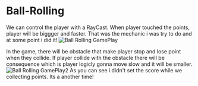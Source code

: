 # Ball-Rolling
We can control the player with a RayCast. When player touched the points, player will be biggger and faster. That was the mechanic i was try to do and at some point i did it! 
![Ball Rolling GamePlay](https://user-images.githubusercontent.com/87286877/169697861-515f0c20-00a4-472d-8e4d-14b3df71ce79.png)

In the game, there will be obstacle that make player stop and lose point when they collide.
If player collide with the obstacle there will be consequence which is player logicly gonna move slow and  it will be smaller.
![Ball Rolling GamePlay2](https://user-images.githubusercontent.com/87286877/169697868-419de2d6-85dc-4649-89c1-cc4d97ab6471.png)
As you can see i didn't set the score while we collecting points. Its a another time!

